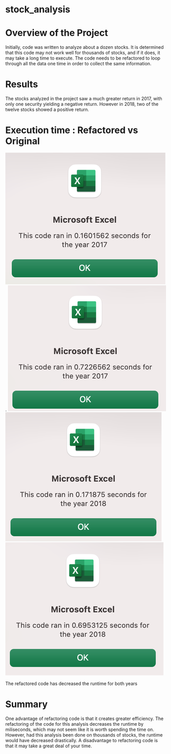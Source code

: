 # stock_analysis
# Overview of the Project
Initially, code was written to analyze about a dozen stocks. It is determined that this code may not work well for thousands of stocks, and if it does, it may take a long time to execute. The code needs to be refactored to loop through all the data one time in order to collect the same information.

# Results
The stocks analyzed in the project saw a much greater return in 2017, with only one security yielding a negative return. However in 2018, two of the twelve stocks showed a positive return. 

# Execution time : Refactored vs Original
![](stocks_analysis/resources/VBA_CHALLENGE_2017.png).  ![](stocks_analysis/resources/MODULE_2017.png)
![](stocks_analysis/resources/VBA_CHALLENGE_2018.png) ![](stocks_analysis/resources/MODULE_2018.png)

The refactored code has decreased the runtime for both years

# Summary
One advantage of refactoring code is that it creates greater efficiency. The refactoring of the code for this analysis decreases the runtime by miliseconds, which may not seem like it is worth spending the time on. However, had this analysis been done on thousands of stocks, the runtime would have decreased drastically.
A disadvantage to refactoring code is that it may take a great deal of your time. 
